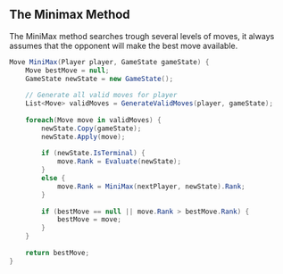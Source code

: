 ## The Minimax Method

The MiniMax method searches trough several levels of moves, it always assumes that the opponent will make the best move available. 


```cs
Move MiniMax(Player player, GameState gameState) {
    Move bestMove = null;
    GameState newState = new GameState();
    
    // Generate all valid moves for player
    List<Move> validMoves = GenerateValidMoves(player, gameState);
    
    foreach(Move move in validMoves) {
        newState.Copy(gameState);
        newState.Apply(move);
        
        if (newState.IsTerminal) {
            move.Rank = Evaluate(newState);
        }
        else {
            move.Rank = MiniMax(nextPlayer, newState).Rank;
        }
        
        if (bestMove == null || move.Rank > bestMove.Rank) {
            bestMove = move;
        }
    }
    
    return bestMove;
}
```